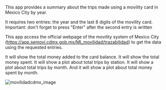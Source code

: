 This app provides a summary about the trips made using a movility card in Mexico City by year.

It requires two entries: the year and the last 8 digits of the movility card.
Important: don't forget to press "Enter" after the second entry is written

This app access the official webpage of the movility system of Mexico City (https://app.semovi.cdmx.gob.mx/MI_movilidad/trazabilidad) to get the data using the requested entries.

It will show the total money added to the card balance.
It will show the total money spent.
It will show a plot about total trips by station.
It will show a plot about total trips by month.
And it will show a plot about total money spent by month.


![movilidadcdmx_image](https://github.com/user-attachments/assets/a007fd42-1224-4694-b22c-7afa90e04775)
